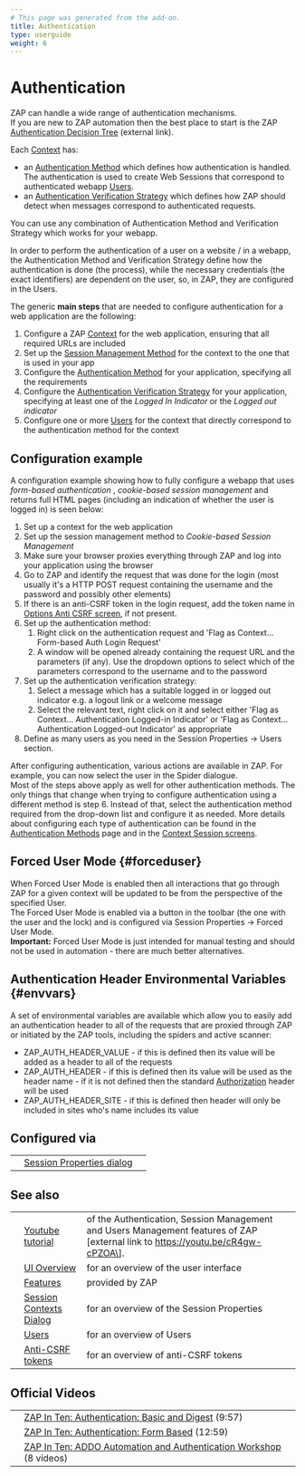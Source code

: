 ```yaml
---
# This page was generated from the add-on.
title: Authentication
type: userguide
weight: 6
---
```


# Authentication

ZAP can handle a wide range of authentication mechanisms.  
If you are new to ZAP automation then the best place to start is the ZAP [Authentication Decision Tree](/docs/authentication/) (external link).


Each [Context](/docs/desktop/start/features/contexts/) has:

* an [Authentication Method](/docs/desktop/start/features/authmethods/) which defines how authentication is handled. The authentication is used to create Web Sessions that correspond to authenticated webapp [Users](/docs/desktop/start/features/users/).
* an [Authentication Verification Strategy](/docs/desktop/start/features/authstrategies/) which defines how ZAP should detect when messages correspond to authenticated requests.

You can use any combination of Authentication Method and Verification Strategy which works for your webapp.


In order to perform the authentication of a user on a website /
in a webapp, the Authentication Method and Verification Strategy define how the authentication
is done (the process), while the necessary credentials (the exact
identifiers) are dependent on the user, so, in ZAP, they are
configured in the Users.


The generic **main steps** that are needed to configure authentication for a web application
are the following:

1. Configure a ZAP [Context](/docs/desktop/start/features/contexts/) for the web application, ensuring that all required URLs are included
2. Set up the [Session Management Method](/docs/desktop/start/features/sessionmanagement/) for the context to the one that is used in your app
3. Configure the [Authentication Method](/docs/desktop/start/features/authmethods/) for your application, specifying all the requirements
4. Configure the [Authentication Verification Strategy](/docs/desktop/start/features/authstrategies/) for your application, specifying at least one of the *Logged In Indicator* or the *Logged out indicator*
5. Configure one or more [Users](/docs/desktop/start/features/users/) for the context that directly correspond to the authentication method for the context

## Configuration example

A configuration example showing how to fully configure a webapp that uses *form-based authentication* ,
*cookie-based session management* and returns full HTML pages (including an indication of whether the user is logged in) is seen below:

1. Set up a context for the web application
2. Set up the session management method to *Cookie-based Session Management*
3. Make sure your browser proxies everything through ZAP and log into your application using the browser
4. Go to ZAP and identify the request that was done for the login (most usually it's a HTTP POST request containing the username and the password and possibly other elements)
5. If there is an anti-CSRF token in the login request, add the token name in [Options Anti CSRF screen](/docs/desktop/ui/dialogs/options/anticsrf/), if not present.
6. Set up the authentication method:
    1. Right click on the authentication request and 'Flag as Context... Form-based Auth Login Request'
    2. A window will be opened already containing the request URL and the parameters (if any). Use the dropdown options to select which of the parameters correspond to the username and to the password
7. Set up the authentication verification strategy:
    1. Select a message which has a suitable logged in or logged out indicator e.g. a logout link or a welcome message
    2. Select the relevant text, right click on it and select either 'Flag as Context... Authentication Logged-in Indicator' or 'Flag as Context... Authentication Logged-out Indicator' as appropriate
8. Define as many users as you need in the Session Properties -\> Users section.

After configuring authentication, various actions are available in ZAP. For example, you can now select the user in the Spider dialogue.   
Most of the steps above apply as well for other authentication methods. The only things that change when trying to configure authentication using a different method is step 6. Instead of that, select the authentication method required from the drop-down list and configure it as needed. More details about configuring each type of authentication can be found in the [Authentication Methods](/docs/desktop/start/features/authmethods/) page and in the [Context Session screens](/docs/desktop/ui/dialogs/session/contexts/).

## Forced User Mode {#forceduser}

When Forced User Mode is enabled then all interactions that go through ZAP for a given context will be updated to be from the perspective of the specified User.  
The Forced User Mode is enabled via a button in the toolbar (the one with the user and the lock) and is configured via Session Properties -\> Forced User Mode.  
**Important:** Forced User Mode is just intended for manual testing and should not be used in automation - there are much better alternatives.

## Authentication Header Environmental Variables {#envvars}

A set of environmental variables are available which allow you to easily add an authentication header to all of the requests that are proxied through ZAP or initiated by the ZAP tools, including the spiders and active scanner:

* ZAP_AUTH_HEADER_VALUE - if this is defined then its value will be added as a header to all of the requests
* ZAP_AUTH_HEADER - if this is defined then its value will be used as the header name - if it is not defined then the standard [Authorization](https://developer.mozilla.org/en-US/docs/Web/HTTP/Headers/Authorization) header will be used
* ZAP_AUTH_HEADER_SITE - if this is defined then header will only be included in sites who's name includes its value

## Configured via

|   |                                                                              |   |
|---|------------------------------------------------------------------------------|---|
|   | [Session Properties dialog](/docs/desktop/ui/dialogs/session/contexts/#auth) |   |

## See also

|   |                                                                       |                                                                                                                                   |
|---|-----------------------------------------------------------------------|-----------------------------------------------------------------------------------------------------------------------------------|
|   | [Youtube tutorial](https://youtu.be/cR4gw-cPZOA)                      | of the Authentication, Session Management and Users Management features of ZAP \[external link to https://youtu.be/cR4gw-cPZOA\]. |
|   | [UI Overview](/docs/desktop/ui/)                                      | for an overview of the user interface                                                                                             |
|   | [Features](/docs/desktop/start/features/)                             | provided by ZAP                                                                                                                   |
|   | [Session Contexts Dialog](/docs/desktop/ui/dialogs/session/contexts/) | for an overview of the Session Properties                                                                                         |
|   | [Users](/docs/desktop/start/features/users/)                          | for an overview of Users                                                                                                          |
|   | [Anti-CSRF tokens](/docs/desktop/start/features/anticsrf/)            | for an overview of anti-CSRF tokens                                                                                               |

## Official Videos

|   |                                                                                                               |
|---|---------------------------------------------------------------------------------------------------------------|
|   | [ZAP In Ten: Authentication: Basic and Digest](https://play.sonatype.com/watch/ttqKANDzJCAdBUkPrsz6Td) (9:57) |
|   | [ZAP In Ten: Authentication: Form Based](https://play.sonatype.com/watch/B1vhaLSUsme7eA5hU8WeGB) (12:59)      |
|   | [ZAP In Ten: ADDO Automation and Authentication Workshop](/addo-auth-workshop/) (8 videos)                    |
